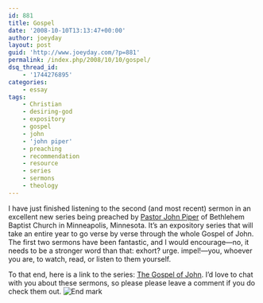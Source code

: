 ```yaml
---
id: 881
title: Gospel
date: '2008-10-10T13:13:47+00:00'
author: joeyday
layout: post
guid: 'http://www.joeyday.com/?p=881'
permalink: /index.php/2008/10/10/gospel/
dsq_thread_id:
    - '1744276895'
categories:
    - essay
tags:
    - Christian
    - desiring-god
    - expository
    - gospel
    - john
    - 'john piper'
    - preaching
    - recommendation
    - resource
    - series
    - sermons
    - theology
---
```


I have just finished listening to the second (and most recent) sermon in an excellent new series being preached by [Pastor John Piper](http://en.wikipedia.org/wiki/John_Piper_(theologian)) of Bethlehem Baptist Church in Minneapolis, Minnesota. It’s an expository series that will take an entire year to go verse by verse through the whole Gospel of John. The first two sermons have been fantastic, and I would encourage—no, it needs to be a stronger word than that: exhort? urge. impel!—you, whoever you are, to watch, read, or listen to them yourself.

To that end, here is a link to the series: [The Gospel of John](http://www.desiringgod.org/ResourceLibrary/Sermons/BySeries/86/). I’d love to chat with you about these sermons, so please please leave a comment if you do check them out. ![End mark](http://joeyday.com/wp-content/uploads/2009/08/endmark.png "End mark")